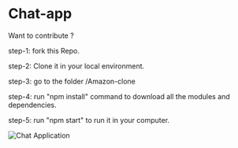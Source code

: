 # Chat-app

Want to contribute ?

step-1: fork this Repo.

step-2: Clone it in your local environment.

step-3: go to the folder /Amazon-clone

step-4: run "npm install" command to download all the modules and dependencies.

step-5: run "npm start" to run it in your computer.


![Chat Application](Chat-app-1.gif)
